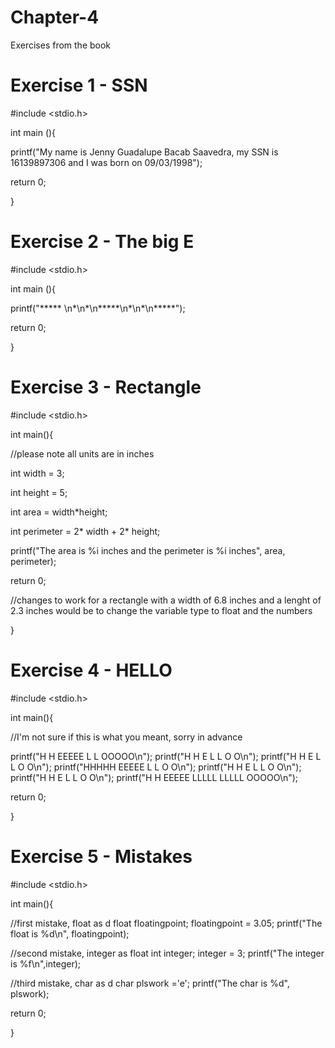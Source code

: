 # Chapter-4
Exercises from the book

# Exercise 1 - SSN

#include <stdio.h>

int main (){

 printf("My name is Jenny Guadalupe Bacab Saavedra, my SSN is 16139897306 and I was born on 09/03/1998");

 return 0;
 
}


# Exercise 2 - The big E

#include <stdio.h>

 int main (){

 printf("***** \n*\n*\n*****\n*\n*\n*****");

 return 0;

}

# Exercise 3 - Rectangle

#include <stdio.h>

int main(){

 //please note all units are in inches

 int width = 3;
 
 int height = 5;

 int area = width*height;
 
 int perimeter = 2* width + 2* height;

 printf("The area is %i inches and the perimeter is %i inches", area, perimeter);

 return 0;

//changes to work for a rectangle with a width of 6.8 inches and a lenght of 2.3 inches would be to change the variable type to float and the numbers

}

# Exercise 4 - HELLO

#include <stdio.h>

int main(){

//I'm not sure if this is what you meant, sorry in advance

printf("H   H EEEEE L     L     OOOOO\n"); 
printf("H   H E     L     L     O   O\n"); 
printf("H   H E     L     L     O   O\n"); 
printf("HHHHH EEEEE L     L     O   O\n"); 
printf("H   H E     L     L     O   O\n"); 
printf("H   H E     L     L     O   O\n"); 
printf("H   H EEEEE LLLLL LLLLL OOOOO\n"); 

return 0;

}

# Exercise 5 - Mistakes

#include <stdio.h>

int main(){

//first mistake, float as d
float floatingpoint;
floatingpoint = 3.05;
printf("The float is %d\n", floatingpoint);

//second mistake, integer as float
int integer;
integer = 3;
printf("The integer is %f\n",integer);

//third mistake, char as d
char plswork ='e';
printf("The char is %d", plswork);

return 0;

}


